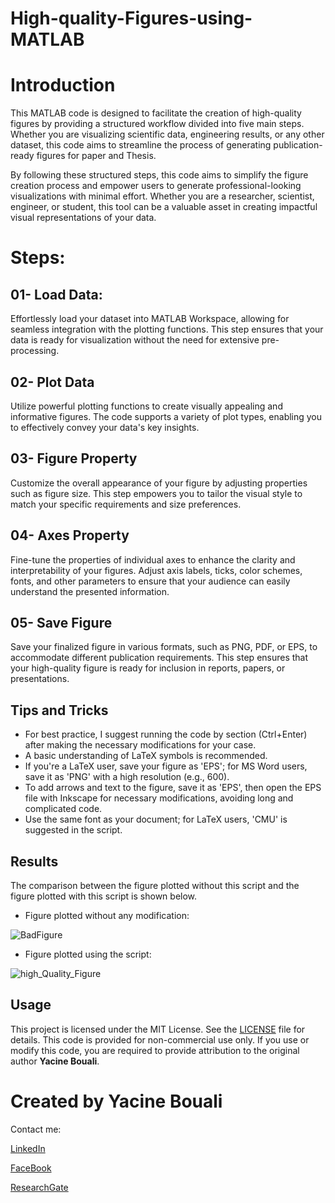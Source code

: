 # High-quality-Figures-using-MATLAB
# Introduction
This MATLAB code is designed to facilitate the creation of high-quality figures by providing a structured workflow divided into five main steps. Whether you are visualizing scientific data, engineering results, or any other dataset, this code aims to streamline the process of generating publication-ready figures for paper and Thesis.

By following these structured steps, this code aims to simplify the figure creation process and empower users to generate professional-looking visualizations with minimal effort. Whether you are a researcher, scientist, engineer, or student, this tool can be a valuable asset in creating impactful visual representations of your data.

# Steps:  
## 01- Load Data:
Effortlessly load your dataset into MATLAB Workspace, allowing for seamless integration with the plotting functions. This step ensures that your data is ready for visualization without the need for extensive pre-processing.

## 02- Plot Data
Utilize powerful plotting functions to create visually appealing and informative figures. The code supports a variety of plot types, enabling you to effectively convey your data's key insights.

## 03- Figure Property
Customize the overall appearance of your figure by adjusting properties such as  figure size. This step empowers you to tailor the visual style to match your specific requirements and size preferences.

## 04- Axes Property
Fine-tune the properties of individual axes to enhance the clarity and interpretability of your figures. Adjust axis labels, ticks, color schemes, fonts, and other parameters to ensure that your audience can easily understand the presented information.

## 05- Save Figure
Save your finalized figure in various formats, such as PNG, PDF, or EPS, to accommodate different publication requirements. This step ensures that your high-quality figure is ready for inclusion in reports, papers, or presentations.

## Tips and Tricks
* For best practice, I suggest running the code by section (Ctrl+Enter) after making the necessary modifications for your case.
* A basic understanding of LaTeX symbols is recommended.
* If you're a LaTeX user, save your figure as 'EPS'; for MS Word users, save it as 'PNG' with a high resolution (e.g., 600).
* To add arrows and text to the figure, save it as 'EPS', then open the EPS file with Inkscape for necessary modifications, avoiding long and complicated code.
* Use the same font as your document; for LaTeX users, 'CMU' is suggested in the script.


## Results
The comparison between the figure plotted without this script and the figure plotted with this script is shown below.
* Figure plotted without any modification:
  
![BadFigure](https://github.com/Yacine-Bouali/High-quality-Figures-using-MATLAB/assets/50526427/5f171b5b-c862-4112-a7db-a22cb5bf44f4)


* Figure plotted using the script:

![high_Quality_Figure](https://github.com/Yacine-Bouali/High-quality-Figures-using-MATLAB/assets/50526427/f5650252-deaf-4089-bebf-5fc0f6353846)




## Usage
This project is licensed under the MIT License. See the [LICENSE](LICENSE) file for details.
This code is provided for non-commercial use only. If you use or modify this code, you are required to provide attribution to the original author **Yacine Bouali**.

# Created by Yacine Bouali
Contact me: 

[LinkedIn](https://www.linkedin.com/in/yacinebouali3538/)

[FaceBook](https://web.facebook.com/yacine.bouali.3538)

[ResearchGate](https://www.researchgate.net/profile/Yacine-Bouali)
